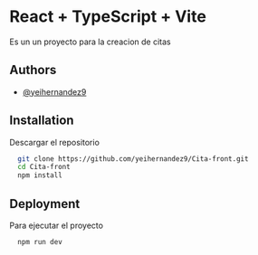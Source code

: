 # React + TypeScript + Vite
Es un un proyecto para la creacion de citas 


## Authors

- [@yeihernandez9](https://github.com/yeihernandez9)


## Installation

Descargar el repositorio

```bash
  git clone https://github.com/yeihernandez9/Cita-front.git
  cd Cita-front
  npm install
```
    
## Deployment

Para ejecutar el proyecto

```bash
  npm run dev
```

